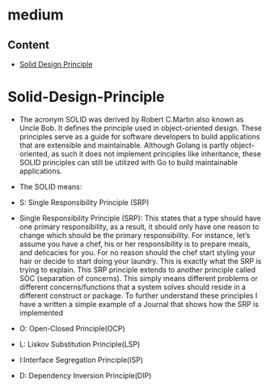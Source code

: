 # medium

## Content
- [Solid Design Principle](#Solid-Design-Principle)

# Solid-Design-Principle
- The acronym SOLID was derived by Robert C.Martin also known as Uncle Bob. It defines the principle used in object-oriented design. These principles serve as a guide for software developers to build applications that are extensible and maintainable. Although Golang is partly object-oriented, as such it does not implement principles like inheritance, these SOLID principles can still be utilized with Go to build maintainable applications.

- The SOLID means:

- S: Single Responsibility Principle (SRP)
- Single Responsibility Principle (SRP): This states that a type should have one primary responsibility, as a result, it should only have one reason to change which should be the primary responsibility. For instance, let’s assume you have a chef, his or her responsibility is to prepare meals, and delicacies for you. For no reason should the chef start styling your hair or decide to start doing your laundry. This is exactly what the SRP is trying to explain. This SRP principle extends to another principle called SOC (separation of concerns). This simply means different problems or different concerns/functions that a system solves should reside in a different construct or package. To further understand these principles I have a written a simple example of a Journal that shows how the SRP is implemented

- O: Open-Closed Principle(OCP)

- L: Liskov Substitution Principle(LSP)

- I:Interface Segregation Principle(ISP)

- D: Dependency Inversion Principle(DIP)


